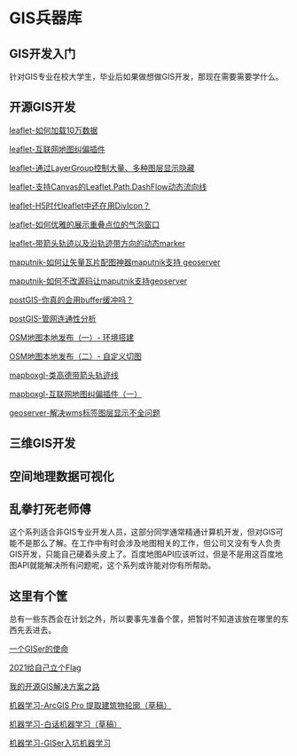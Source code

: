 # GIS兵器库



## GIS开发入门

针对GIS专业在校大学生，毕业后如果做想做GIS开发，那现在需要需要学什么。





## 开源GIS开发

[leaflet-如何加载10万数据](http://gisarmory.xyz/blog/index.html?blog=leaflet100ThousandData)

[leaflet-互联网地图纠偏插件](http://gisarmory.xyz/blog/index.html?blog=leafletMapCorrection)

[leaflet-通过LayerGroup控制大量、多种图层显示隐藏](http://gisarmory.xyz/blog/index.html?blog=LeafletShowHideLayerGroup)

[leaflet-支持Canvas的Leaflet.Path.DashFlow动态流向线](http://gisarmory.xyz/blog/index.html?blog=LeafletPathDashFlow)

[leaflet-H5时代leaflet中还在用DivIcon？](http://gisarmory.xyz/blog/index.html?blog=diviconError)

[leaflet-如何优雅的展示重叠点位的气泡窗口](http://gisarmory.xyz/blog/index.html?blog=LeafletOverlapMarkerPopup)

[leaflet-带箭头轨迹以及沿轨迹带方向的动态marker](http://gisarmory.xyz/blog/index.html?blog=LeafletRouteAnimate)



[maputnik-如何让矢量瓦片配图神器maputnik支持 geoserver](http://gisarmory.xyz/blog/index.html?blog=maputnikGeoserverVectorTiles)

[maputnik-如何不改源码让maputnik支持geoserver](maputnik-GeoserverVectorTiles2/README.md)



[postGIS-你真的会用buffer缓冲吗？](http://gisarmory.xyz/blog/index.html?blog=postGISbuffer)

[postGIS-管网连通性分析](postgis-connect/README.md)



[OSM地图本地发布（一）- 环境搭建](http://gisarmory.xyz/blog/index.html?blog=OSMVectorTiles)

[OSM地图本地发布（二）- 自定义切图](http://gisarmory.xyz/blog/index.html?blog=OSMOpenmaptiles)



[mapboxgl-类高德带箭头轨迹线](http://gisarmory.xyz/blog/index.html?blog=MapboxGLPolylineDecorator)



[mapboxgl-互联网地图纠偏插件（一）](mapboxgl-MapCorrection/README.md)

[geoserver-解决wms标签图层显示不全问题](geoserver-style-label/README.md)



## 三维GIS开发





## 空间地理数据可视化



## 乱拳打死老师傅

这个系列适合非GIS专业开发人员，这部分同学通常精通计算机开发，但对GIS可能不是那么了解。在工作中有时会涉及地图相关的工作，但公司又没有专人负责GIS开发，只能自己硬着头皮上了。百度地图API应该听过，但是不是用这百度地图API就能解决所有问题呢，这个系列或许能对你有所帮助。



## 这里有个筐

总有一些东西会在计划之外，所以要事先准备个筐，把暂时不知道该放在哪里的东西先丢进去。

[一个GISer的使命](GISer-Mission/README.md)

[2021给自己立个Flag](GISer-2021Flag/README.md)

[我的开源GIS解决方案之路](GISer-solution/README.md)



[机器学习-ArcGIS Pro 提取建筑物轮廓（草稿）](ML-building/README.md)

[机器学习-白话机器学习（草稿）](ML-IView/README.md)

[机器学习-GISer入坑机器学习](ML-helloworld/README.md)

